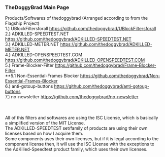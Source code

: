 ### TheDoggyBrad Main Page
Products/Softwares of thedoggybrad (Arranged according to from the Flagship Project)
<br>
1.) UBlockFiltersforall https://github.com/thedoggybrad/UBlockFiltersforall
<br>
2.) ADKILLED-SPEEDTEST.NET https://github.com/thedoggybrad/ADKILLED-SPEEDTEST.NET
<br>
3.) ADKILLED-METER.NET https://github.com/thedoggybrad/ADKILLED-METER.NET
<br>
4.) ADKILLED-OPENSPEEDTEST.COM https://github.com/thedoggybrad/ADKILLED-OPENSPEEDTEST.COM
<br>
5.) Frame-Blocker-Filter https://github.com/thedoggybrad/Frame-Blocker-Filter
<br>
**5.1 Non-Essential-Frames Blocker https://github.com/thedoggybrad/Non-Essential-Frames-Blocker
<br>
6.) anti-gotoup-buttons https://github.com/thedoggybrad/anti-gotoup-buttons
<br>
7.) no-newsletter https://github.com/thedoggybrad/no-newsletter
<br>
<br>
<br>
<br>
All of this filters and softwares are using the ISC License, which is basically a simplified version of the MIT License.
<br>
The ADKILLED-SPEEDTEST set/family of products are using their own licenses based on how I acquire them.
<br>
Some components uses their own licenses, but if it is legal according to the component license then, it will use the ISC License with the exceptions to the AdKilled-Speedtest product family, which uses their own licenses.
